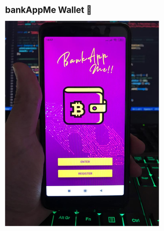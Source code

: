 # bankAppMe Wallet 🚀
<p align='left'>
    <img src='./imagenes/proyecto foto apk.jpeg' </img>
</p>
<br/>
